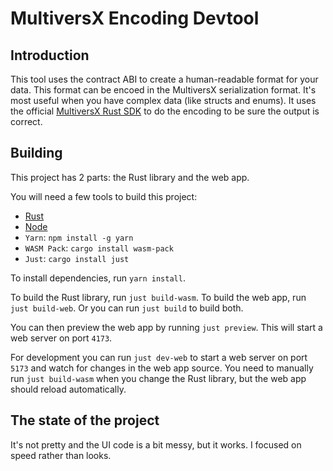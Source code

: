 # MultiversX Encoding Devtool

## Introduction

This tool uses the contract ABI to create a human-readable format for your data. This format can be encoed in the MultiversX serialization format. It's most useful when you have complex data (like structs and enums). It uses the official [MultiversX Rust SDK](https://github.com/multiversx/mx-sdk-rs) to do the encoding to be sure the output is correct.

## Building

This project has 2 parts: the Rust library and the web app.

You will need a few tools to build this project:

-   [Rust](https://www.rust-lang.org/tools/install)
-   [Node](https://nodejs.org/)
-   `Yarn`: `npm install -g yarn`
-   `WASM Pack`: `cargo install wasm-pack`
-   `Just`: `cargo install just`

To install dependencies, run `yarn install`.

To build the Rust library, run `just build-wasm`. To build the web app, run `just build-web`. Or you can run `just build` to build both.

You can then preview the web app by running `just preview`. This will start a web server on port `4173`.

For development you can run `just dev-web` to start a web server on port `5173` and watch for changes in the web app source. You need to manually run `just build-wasm` when you change the Rust library, but the web app should reload automatically.

## The state of the project

It's not pretty and the UI code is a bit messy, but it works. I focused on speed rather than looks.
